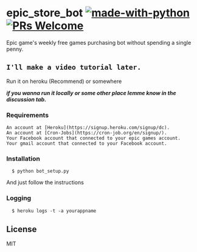 # epic_store_bot [![made-with-python](https://img.shields.io/badge/Made%20with-Python-1f425f.svg)](https://www.python.org/) [![PRs Welcome](https://img.shields.io/badge/PRs-welcome-brightgreen.svg?style=flat-square)](http://makeapullrequest.com) 
Epic game's weekly free games purchasing bot without spending a single penny.

`I'll make a video tutorial later.`
------------------------------------
Run it on heroku (Recommend) or somewhere

**_if you wanna run it locally or some other place lemme know in the discussion tab._**

 ### Requirements
 	An account at [Heroku](https://signup.heroku.com/signup/dc).
	An account at [Cron-Jobs](https://cron-job.org/en/signup/).
	Your Facebook account that connected to your epic games account.
	Your gmail account that connected to your Facebook account.
	
 ### Installation 
```
  $ python bot_setup.py
```
And just follow the instructions

 ### Logging
```
  $ heroku logs -t -a yourappname
```

License
----

MIT
